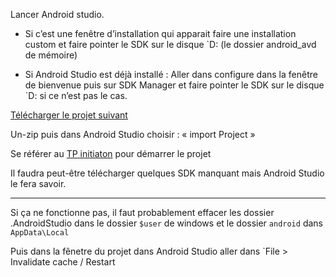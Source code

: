 Lancer Android studio.

* Si c’est une fenêtre d’installation qui apparait faire une installation custom et faire pointer le SDK sur le disque `D: (le dossier android_avd de mémoire)

* Si Android Studio est déjà installé :
Aller dans configure dans la fenêtre de bienvenue puis sur SDK Manager et faire pointer le SDK sur le disque `D: si ce n’est pas le cas.

[Télécharger le projet suivant](http://damien.dabernat.fr/android/CookieClicker.zip)

Un-zip puis dans Android Studio choisir : « import Project »

Se référer au [TP initiaton](http://damien.dabernat.fr/android/index.php?link=https://github.com/DamienDabernat/Cours_Android/blob/master/tp_decouverte.md) pour démarrer le projet

Il faudra peut-être télécharger quelques SDK manquant mais Android Studio le fera savoir.


---
Si ça ne fonctionne pas, il faut probablement effacer les dossier .AndroidStudio dans le dossier `$user` de windows et le dossier `android` dans `AppData\Local` 

Puis dans la fênetre du projet dans Android Studio aller dans `File > Invalidate cache / Restart

